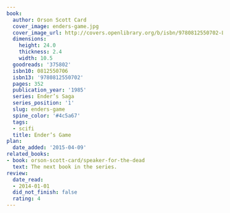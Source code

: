 ```yaml
---
book:
  author: Orson Scott Card
  cover_image: enders-game.jpg
  cover_image_url: http://covers.openlibrary.org/b/isbn/9780812550702-L.jpg
  dimensions:
    height: 24.0
    thickness: 2.4
    width: 10.5
  goodreads: '375802'
  isbn10: 0812550706
  isbn13: '9780812550702'
  pages: 352
  publication_year: '1985'
  series: Ender’s Saga
  series_position: '1'
  slug: enders-game
  spine_color: '#4c5a67'
  tags:
  - scifi
  title: Ender’s Game
plan:
  date_added: '2015-04-09'
related_books:
- book: orson-scott-card/speaker-for-the-dead
  text: The next book in the series.
review:
  date_read:
  - 2014-01-01
  did_not_finish: false
  rating: 4
---
```

